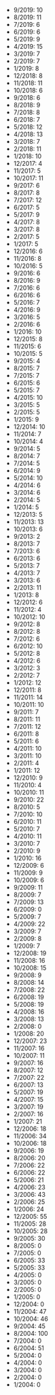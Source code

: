 *  9/2019: 10
*  8/2019: 11
*  7/2019: 6
*  6/2019: 6
*  5/2019: 9
*  4/2019: 15
*  3/2019: 7
*  2/2019: 7
*  1/2019: 8
*  12/2018: 8
*  11/2018: 11
*  10/2018: 6
*  9/2018: 6
*  8/2018: 9
*  7/2018: 8
*  6/2018: 7
*  5/2018: 12
*  4/2018: 13
*  3/2018: 7
*  2/2018: 11
*  1/2018: 10
*  12/2017: 4
*  11/2017: 5
*  10/2017: 11
*  9/2017: 6
*  8/2017: 8
*  7/2017: 12
*  6/2017: 5
*  5/2017: 9
*  4/2017: 8
*  3/2017: 8
*  2/2017: 5
*  1/2017: 5
*  12/2016: 6
*  11/2016: 8
*  10/2016: 5
*  9/2016: 6
*  8/2016: 9
*  7/2016: 6
*  6/2016: 6
*  5/2016: 7
*  4/2016: 9
*  3/2016: 5
*  2/2016: 6
*  1/2016: 10
*  12/2015: 8
*  11/2015: 6
*  10/2015: 5
*  9/2015: 4
*  8/2015: 7
*  7/2015: 7
*  6/2015: 6
*  5/2015: 7
*  4/2015: 10
*  3/2015: 5
*  2/2015: 5
*  1/2015: 9
*  12/2014: 10
*  11/2014: 7
*  10/2014: 4
*  9/2014: 5
*  8/2014: 7
*  7/2014: 5
*  6/2014: 9
*  5/2014: 10
*  4/2014: 6
*  3/2014: 6
*  2/2014: 5
*  1/2014: 5
*  12/2013: 5
*  11/2013: 13
*  10/2013: 6
*  9/2013: 2
*  8/2013: 7
*  7/2013: 6
*  6/2013: 6
*  5/2013: 7
*  4/2013: 7
*  3/2013: 6
*  2/2013: 11
*  1/2013: 8
*  12/2012: 6
*  11/2012: 4
*  10/2012: 10
*  9/2012: 8
*  8/2012: 8
*  7/2012: 6
*  6/2012: 10
*  5/2012: 8
*  4/2012: 6
*  3/2012: 3
*  2/2012: 7
*  1/2012: 12
*  12/2011: 8
*  11/2011: 14
*  10/2011: 10
*  9/2011: 7
*  8/2011: 11
*  7/2011: 12
*  6/2011: 8
*  5/2011: 6
*  4/2011: 10
*  3/2011: 10
*  2/2011: 4
*  1/2011: 12
*  12/2010: 9
*  11/2010: 4
*  10/2010: 11
*  9/2010: 22
*  8/2010: 5
*  7/2010: 10
*  6/2010: 11
*  5/2010: 7
*  4/2010: 11
*  3/2010: 7
*  2/2010: 9
*  1/2010: 16
*  12/2009: 6
*  11/2009: 9
*  10/2009: 6
*  9/2009: 11
*  8/2009: 7
*  7/2009: 13
*  6/2009: 0
*  5/2009: 7
*  4/2009: 22
*  3/2009: 7
*  2/2009: 8
*  1/2009: 7
*  12/2008: 19
*  11/2008: 16
*  10/2008: 15
*  9/2008: 9
*  8/2008: 14
*  7/2008: 22
*  6/2008: 19
*  5/2008: 19
*  4/2008: 16
*  3/2008: 13
*  2/2008: 0
*  1/2008: 20
*  12/2007: 23
*  11/2007: 16
*  10/2007: 11
*  9/2007: 16
*  8/2007: 12
*  7/2007: 22
*  6/2007: 13
*  5/2007: 19
*  4/2007: 15
*  3/2007: 19
*  2/2007: 16
*  1/2007: 21
*  12/2006: 18
*  11/2006: 34
*  10/2006: 18
*  9/2006: 19
*  8/2006: 20
*  7/2006: 22
*  6/2006: 22
*  5/2006: 21
*  4/2006: 23
*  3/2006: 43
*  2/2006: 25
*  1/2006: 24
*  12/2005: 55
*  11/2005: 28
*  10/2005: 28
*  9/2005: 30
*  8/2005: 0
*  7/2005: 0
*  6/2005: 33
*  5/2005: 33
*  4/2005: 0
*  3/2005: 0
*  2/2005: 0
*  1/2005: 0
*  12/2004: 0
*  11/2004: 47
*  10/2004: 46
*  9/2004: 45
*  8/2004: 100
*  7/2004: 0
*  6/2004: 51
*  5/2004: 0
*  4/2004: 0
*  3/2004: 0
*  2/2004: 0
*  1/2004: 0